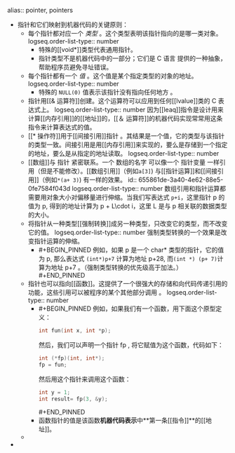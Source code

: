alias:: pointer, pointers

- 指针和它们映射到机器代码的关键原则：
	- 每个指针都对应一个 *类型* 。这个类型表明该指针指向的是哪一类对象。
	  logseq.order-list-type:: number
		- 特殊的[[void*]]类型代表通用指针。
		- 指针类型不是机器代码中的一部分；它们是 C 语言 提供的一种抽象，帮助程序员避免寻址错误。
	- 每个指针都有一个 *值* 。这个值是某个指定类型的对象的地址。
	  logseq.order-list-type:: number
		- 特殊的 `NULL(0)` 值表示该指针没有指向任何地方 。
	- 指针用[[& 运算符]]创建。这个运算符可以应用到任何[[lvalue]]类的 C 表达式上。
	  logseq.order-list-type:: number
	  因为[[leaq]]指令是设计用来计算[[内存引用]]的[[地址]]的，[[＆ 运算符]]的机器代码实现常常用这条指令来计算表达式的值。
	- [[* 操作符]]用于[[间接引用]]指针 。其结果是一个值，它的类型与该指针的类型一致。间接引用是用[[内存引用]]来实现的，要么是存储到一个指定的地址，要么是从指定的地址读取。
	  logseq.order-list-type:: number
	- [[数组]]与 指针 紧密联系。一个 数组的名字 可以像一个 指针变量 一样引用（但是不能修改）。[[数组引用]]（例如`a[3]`) 与[[指针运算]]和[[间接引用]]（例如`*(a+ 3)`) 有一样的效果。
	  id:: 655861de-3a40-4e62-88e5-0fe7584f043d
	  logseq.order-list-type:: number
	  数组引用和指针运算都需要用对象大小对偏移量进行伸缩。当我们写表达式 `p+i`，这里指针 p 的值为 p,
	  得到的地址计算为 p + L\cdot i，这里 L 是与 p 相关联的数据类型的大小。
	- 将指针从一种类型[[强制转换]]成另一种类型，只改变它的类型，而不改变它的值。
	  logseq.order-list-type:: number
	  强制类型转换的一个效果是改变指针运算的伸缩。
		- #+BEGIN_PINNED
		  例如，如果 p 是一个 char* 类型的指针，它的值为 p, 那么表达式 `(int*)p+7` 计算为地址 p+28, 而`(int *) (p+ 7)`计算为地址 p+7 。（强制类型转换的优先级高于加法。）
		  #+END_PINNED
	- 指针也可以指向[[函数]]。这提供了一个很强大的存储和向代码传递引用的功能，这些引用可以被程序的某个其他部分调用 。
	  logseq.order-list-type:: number
		- #+BEGIN_PINNED
		  例如，如果我们有一个函数，用下面这个原型定义：
		  ``` c
		  int fun(int x, int *p);
		  ``` 
		  然后，我们可以声明一个指针 fp , 将它赋值为这个函数，代码如下：
		  ``` c
		  int (*fp)(int, int*);
		  fp = fun;
		  ``` 
		  然后用这个指针来调用这个函数：
		  ``` c
		  int y = 1;
		  int result= fp(3, &y);
		  ``` 
		  #+END_PINNED
		- 函数指针的值是该函数**机器代码表示**中**第一条[[指令]]**的[[地址]]。
	-
-